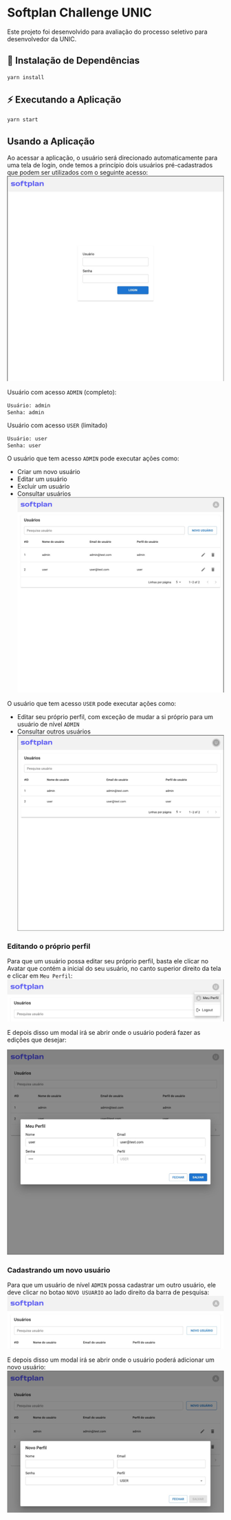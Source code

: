 # Softplan Challenge UNIC

Este projeto foi desenvolvido para avaliação do processo seletivo para desenvolvedor da UNIC.

## 🚀 Instalação de Dependências

```bash
yarn install
```

## ⚡️ Executando a Aplicação

```bash
yarn start
```

## Usando a Aplicação

Ao acessar a aplicação, o usuário será direcionado automaticamente para uma tela de login, onde temos a princípio dois usuários pré-cadastrados que podem ser utilizados com o seguinte acesso:
![tela-login](docs/images/tela-login.jpeg)

Usuário com acesso `ADMIN` (completo):

```
Usuário: admin
Senha: admin
```

Usuário com acesso `USER` (limitado)

```
Usuário: user
Senha: user
```

O usuário que tem acesso `ADMIN` pode executar ações como:

- Criar um novo usuário
- Editar um usuário
- Excluir um usuário
- Consultar usuários
  ![tela-usuario-admin](docs/images/tela-usuario-admin.jpeg)

O usuário que tem acesso `USER` pode executar ações como:

- Editar seu próprio perfil, com exceção de mudar a si próprio para um usuário de nível `ADMIN`
- Consultar outros usuários
  ![tela-usuario-user](docs/images/tela-usuario-user.jpeg)

### Editando o próprio perfil

Para que um usuário possa editar seu próprio perfil, basta ele clicar no Avatar que contém a inicial do seu usuário, no canto superior direito da tela e clicar em `Meu Perfil`:
![meu-perfil-acesso](docs/images/meu-perfil-acesso.jpeg)

E depois disso um modal irá se abrir onde o usuário poderá fazer as edições que desejar:

![meu-perfil](docs/images/meu-perfil.jpeg)

### Cadastrando um novo usuário

Para que um usuário de nível `ADMIN` possa cadastrar um outro usuário, ele deve clicar no botao `NOVO USUARIO` ao lado direito da barra de pesquisa:
![novo-usuario-botao](docs/images/novo-usuario-botao.jpeg)

E depois disso um modal irá se abrir onde o usuário poderá adicionar um novo usuário:
![novo-usuario](docs/images/novo-usuario.jpeg)
